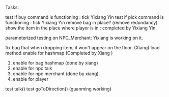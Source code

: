 
Tasks: 

test if buy command is functioning : tick Yixiang Yin
test if pick command is functioning : tick Yixiang Yin
remove bag in place? (remove redundancy) 
show the item in the place where player is in : completed by Yixiang Yin


parameterized testing on NPC_Merchant: Yixiang is working on it.

fix bug that when dropping item, it won't appear on the floor. (Xiang)
load method enable for hashmap (Completed by Xiang )
1. enable for bag hashmap (done by xiang)
2. enable for npc talk
3. enable for npc merchant (done by xiang)
4. enable for player 


test talk()
test goToDirection() (guanming working)
